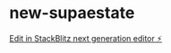 # new-supaestate

[Edit in StackBlitz next generation editor ⚡️](https://stackblitz.com/~/github.com/GldzzPro/new-supaestate)